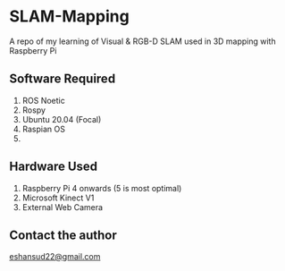 # SLAM-Mapping
A repo of my learning of Visual &amp; RGB-D SLAM used in 3D mapping with Raspberry Pi


## 


## Software Required

1. ROS Noetic
2. Rospy
3. Ubuntu 20.04 (Focal)
4. Raspian OS
5. 

## Hardware Used

1. Raspberry Pi 4 onwards (5 is most optimal)
2. Microsoft Kinect V1
3. External Web Camera


## Contact the author

<email to="mailto:eshansud22@gmail.com">eshansud22@gmail.com</email>
